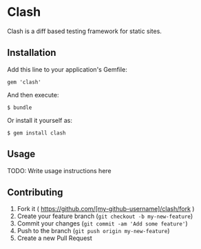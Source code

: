 # Clash

Clash is a diff based testing framework for static sites.

## Installation

Add this line to your application's Gemfile:

    gem 'clash'

And then execute:

    $ bundle

Or install it yourself as:

    $ gem install clash

## Usage

TODO: Write usage instructions here

## Contributing

1. Fork it ( https://github.com/[my-github-username]/clash/fork )
2. Create your feature branch (`git checkout -b my-new-feature`)
3. Commit your changes (`git commit -am 'Add some feature'`)
4. Push to the branch (`git push origin my-new-feature`)
5. Create a new Pull Request
